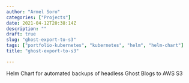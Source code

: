 ```yaml
---
author: "Armel Soro"
categories: ["Projects"]
date: 2021-04-12T20:38:14Z
description: ""
draft: true
slug: "ghost-export-to-s3"
tags: ["portfolio-kubernetes", "kubernetes", "helm", "helm-chart"]
title: "ghost-export-to-s3"

---
```



Helm Chart for automated backups of headless Ghost Blogs to AWS S3

